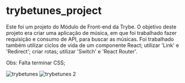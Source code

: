 # trybetunes_project

Este foi um projeto do Módulo de Front-end da Trybe.
O objetivo deste projeto era criar uma aplicação de música, em que foi trabalhado fazer requisição e consumo de API, para buscar as músicas.
Foi trabalhado também utilizar ciclos de vida de um componente React; utilizar 'Link' e 'Redirect'; criar rotas; utilizar 'Switch' e 'React Router'.

Obs: Falta terminar CSS;

![trybetunes](https://user-images.githubusercontent.com/90699176/168488459-79afcbc6-0089-4810-b901-bca57ee885b1.png)
![trybetunes 2](https://user-images.githubusercontent.com/90699176/168488461-4ec0ca51-9958-4521-bf47-ac59e4f54c84.png)
